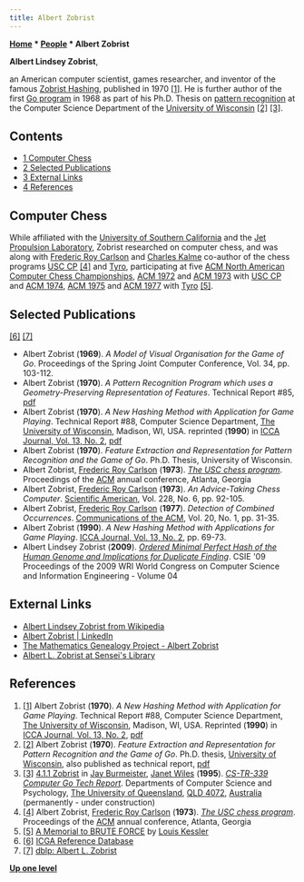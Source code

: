 ```yaml
---
title: Albert Zobrist
---
```

**[Home](Home "Home") * [People](People "People") * Albert Zobrist**

**Albert Lindsey Zobrist**,

an American computer scientist, games researcher, and inventor of the famous [Zobrist Hashing](Zobrist_Hashing "Zobrist Hashing"), published in 1970 <a id="cite-note-1" href="#cite-ref-1">[1]</a>. He is further author of the first [Go program](Go "Go") in 1968 as part of his Ph.D. Thesis on [pattern recognition](Pattern_Recognition "Pattern Recognition") at the Computer Science Department of the [University of Wisconsin](https://en.wikipedia.org/wiki/University_of_Wisconsin-Madison) <a id="cite-note-2" href="#cite-ref-2">[2]</a> <a id="cite-note-3" href="#cite-ref-3">[3]</a>.

## Contents

- [1 Computer Chess](#computer-chess)
- [2 Selected Publications](#selected-publications)
- [3 External Links](#external-links)
- [4 References](#references)

## Computer Chess

While affiliated with the [University of Southern California](University_of_Southern_California "University of Southern California") and the [Jet Propulsion Laboratory](https://en.wikipedia.org/wiki/Jet_Propulsion_Laboratory), Zobrist researched on computer chess, and was along with [Frederic Roy Carlson](Frederic_Roy_Carlson "Frederic Roy Carlson") and [Charles Kalme](Charles_Kalme "Charles Kalme") co-author of the chess programs [USC CP](USC_CP "USC CP") <a id="cite-note-4" href="#cite-ref-4">[4]</a> and [Tyro](Tyro "Tyro"), participating at five [ACM North American Computer Chess Championships](ACM_North_American_Computer_Chess_Championship "ACM North American Computer Chess Championship"), [ACM 1972](ACM_1972 "ACM 1972") and [ACM 1973](ACM_1973 "ACM 1973") with [USC CP](USC_CP "USC CP") and [ACM 1974](ACM_1974 "ACM 1974"), [ACM 1975](ACM_1975 "ACM 1975") and [ACM 1977](ACM_1977 "ACM 1977") with [Tyro](Tyro "Tyro") <a id="cite-note-5" href="#cite-ref-5">[5]</a>.

## Selected Publications

<a id="cite-note-6" href="#cite-ref-6">[6]</a> <a id="cite-note-7" href="#cite-ref-7">[7]</a>

- Albert Zobrist (**1969**). *A Model of Visual Organisation for the Game of Go*. Proceedings of the Spring Joint Computer Conference, Vol. 34, pp. 103-112.
- Albert Zobrist (**1970**). *A Pattern Recognition Program which uses a Geometry-Preserving Representation of Features*. Technical Report #85, [pdf](http://www.cs.wisc.edu/techreports/1970/TR85.pdf)
- Albert Zobrist (**1970**). *A New Hashing Method with Application for Game Playing*. Technical Report #88, Computer Science Department, [The University of Wisconsin](https://en.wikipedia.org/wiki/University_of_Wisconsin-Madison), Madison, WI, USA. reprinted (**1990**) in [ICCA Journal, Vol. 13, No. 2](ICGA_Journal#13_2 "ICGA Journal"), [pdf](http://www.cs.wisc.edu/techreports/1970/TR88.pdf)
- Albert Zobrist (**1970**). *Feature Extraction and Representation for Pattern Recognition and the Game of Go*. Ph.D. Thesis, University of Wisconsin.
- Albert Zobrist, [Frederic Roy Carlson](Frederic_Roy_Carlson "Frederic Roy Carlson") (**1973**). *[The USC chess program](http://portal.acm.org/citation.cfm?id=805705)*. Proceedings of the [ACM](ACM "ACM") annual conference, Atlanta, Georgia
- Albert Zobrist, [Frederic Roy Carlson](Frederic_Roy_Carlson "Frederic Roy Carlson") (**1973**). *An Advice-Taking Chess Computer*. [Scientific American](Scientific_American "Scientific American"), Vol. 228, No. 6, pp. 92-105.
- Albert Zobrist, [Frederic Roy Carlson](Frederic_Roy_Carlson "Frederic Roy Carlson") (**1977**). *Detection of Combined Occurrences*. [Communications of the ACM](ACM#Communications "ACM"), Vol. 20, No. 1, pp. 31-35.
- Albert Zobrist (**1990**). *A New Hashing Method with Applications for Game Playing*. [ICCA Journal, Vol. 13, No. 2](ICGA_Journal#13_2 "ICGA Journal"), pp. 69-73.
- Albert Lindsey Zobrist (**2009**). *[Ordered Minimal Perfect Hash of the Human Genome and Implications for Duplicate Finding](http://dl.acm.org/citation.cfm?id=1579733)*. CSIE '09 Proceedings of the 2009 WRI World Congress on Computer Science and Information Engineering - Volume 04

## External Links

- [Albert Lindsey Zobrist from Wikipedia](https://en.wikipedia.org/wiki/Albert_Lindsey_Zobrist)
- [Albert Zobrist | LinkedIn](http://www.linkedin.com/pub/albert-zobrist/1a/a65/423)
- [The Mathematics Genealogy Project - Albert Zobrist](http://genealogy.math.ndsu.nodak.edu/id.php?id=82744)
- [Albert L. Zobrist at Sensei's Library](http://senseis.xmp.net/?AlbertLZobrist)

## References

1. <a id="cite-ref-1" href="#cite-note-1">[1]</a> Albert Zobrist (**1970**). *A New Hashing Method with Application for Game Playing*. Technical Report #88, Computer Science Department, [The University of Wisconsin](https://en.wikipedia.org/wiki/University_of_Wisconsin-Madison), Madison, WI, USA. Reprinted (**1990**) in [ICCA Journal, Vol. 13, No. 2](ICGA_Journal#13_2 "ICGA Journal"), [pdf](http://www.cs.wisc.edu/techreports/1970/TR88.pdf)
1. <a id="cite-ref-2" href="#cite-note-2">[2]</a> Albert Zobrist (**1970**). *Feature Extraction and Representation for Pattern Recognition and the Game of Go*. Ph.D. thesis, [University of Wisconsin](https://en.wikipedia.org/wiki/University_of_Wisconsin-Madison), also published as technical report, [pdf](http://www.cs.wisc.edu/techreports/1970/TR85.pdf)
1. <a id="cite-ref-3" href="#cite-note-3">[3]</a> [4.1.1 Zobrist](http://staff.itee.uq.edu.au/janetw/Computer%20Go/CS-TR-339.html#4.1.1) in [Jay Burmeister](index.php?title=Jay_Burmeister&action=edit&redlink=1 "Jay Burmeister (page does not exist)"), [Janet Wiles](index.php?title=Janet_Wiles&action=edit&redlink=1 "Janet Wiles (page does not exist)") (**1995**). *[CS-TR-339 Computer Go Tech Report](index.php?title=CS-TR-339_Computer_Go_Tech_Report&action=edit&redlink=1 "CS-TR-339 Computer Go Tech Report (page does not exist)")*. Departments of Computer Science and Psychology, [The University of Queensland](https://en.wikipedia.org/wiki/University_of_Queensland), [QLD 4072](https://en.wikipedia.org/wiki/St_Lucia,_Queensland), [Australia](https://en.wikipedia.org/wiki/Australia) (permanently - under construction)
1. <a id="cite-ref-4" href="#cite-note-4">[4]</a> Albert Zobrist, [Frederic Roy Carlson](Frederic_Roy_Carlson "Frederic Roy Carlson") (**1973**). *[The USC chess program](http://portal.acm.org/citation.cfm?id=805705)*. Proceedings of the [ACM](ACM "ACM") annual conference, Atlanta, Georgia
1. <a id="cite-ref-5" href="#cite-note-5">[5]</a> [A Memorial to BRUTE FORCE](http://www.lkessler.com/brutefor.shtml) by [Louis Kessler](Louis_Kessler "Louis Kessler")
1. <a id="cite-ref-6" href="#cite-note-6">[6]</a> [ICGA Reference Database](ICGA_Journal#RefDB "ICGA Journal")
1. <a id="cite-ref-7" href="#cite-note-7">[7]</a> [dblp: Albert L. Zobrist](http://www.informatik.uni-trier.de/~ley/pers/hd/z/Zobrist:Albert_L=)

**[Up one level](People "People")**

